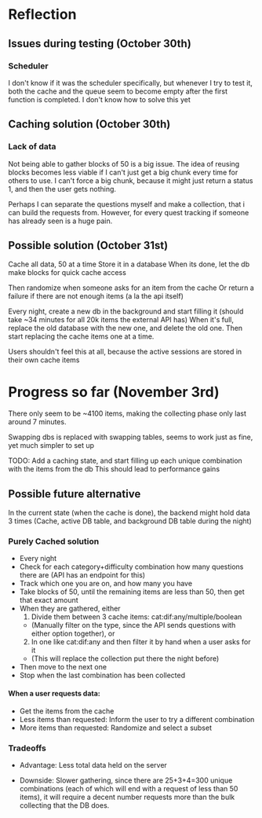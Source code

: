 # Reflection

## Issues during testing (October 30th)
### Scheduler
I don't know if it was the scheduler specifically, but whenever I try to test it, both the cache and the queue seem to become empty after the first function is completed.
I don't know how to solve this yet


## Caching solution (October 30th)
### Lack of data
Not being able to gather blocks of 50 is a big issue. The idea of reusing blocks becomes less viable if I can't just get a big chunk every time for others to use.
I can't force a big chunk, because it might just return a status 1, and then the user gets nothing.

Perhaps I can separate the questions myself and make a collection, that i can build the requests from. However, for every quest tracking if someone has already seen is a huge pain.


## Possible solution (October 31st)
Cache all data, 50 at a time
Store it in a database
When its done, let the db make blocks for quick cache access

Then randomize when someone asks for an item from the cache
Or return a failure if there are not enough items (a la the api itself)

Every night, create a new db in the background and start filling it (should take ~34 minutes for all 20k items the external API has)
When it's full, replace the old database with the new one, and delete the old one.
Then start replacing the cache items one at a time.

Users shouldn't feel this at all, because the active sessions are stored in their own cache items

# Progress so far (November 3rd)
There only seem to be ~4100 items, making the collecting phase only last around 7 minutes.

Swapping dbs is replaced with swapping tables, seems to work just as fine, yet much simpler to set up

TODO: Add a caching state, and start filling up each unique combination with the items from the db
This should lead to performance gains

## Possible future alternative
In the current state (when the cache is done), the backend might hold data 3 times (Cache, active DB table, and background DB table during the night)

### Purely Cached solution
- Every night
- Check for each category+difficulty combination how many questions there are (API has an endpoint for this)
- Track which one you are on, and how many you have
- Take blocks of 50, until the remaining items are less than 50, then get that exact amount
- When they are gathered, either 
    1. Divide them between 3 cache items: cat:dif:any/multiple/boolean 
    - (Manually filter on the type, since the API sends questions with either option together), or 
    2. In one like cat:dif:any and then filter it by hand when a user asks for it
    - (This will replace the collection put there the night before)
- Then move to the next one
- Stop when the last combination has been collected

#### When a user requests data: 
- Get the items from the cache
- Less items than requested: Inform the user to try a different combination
- More items than requested: Randomize and select a subset

### Tradeoffs
- Advantage: Less total data held on the server

- Downside: Slower gathering, since there are 25+3+4=300 unique combinations (each of which will end with a request of less than 50 items), it will require a decent number requests more than the bulk collecting that the DB does.